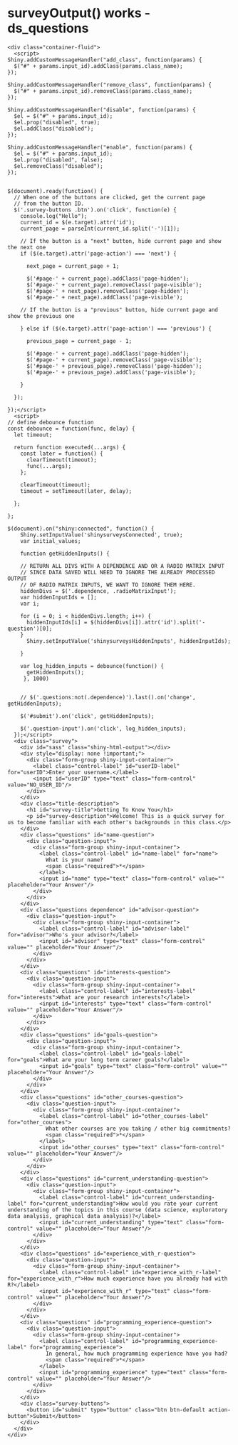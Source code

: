 # surveyOutput() works - ds_questions

    <div class="container-fluid">
      <script>
    Shiny.addCustomMessageHandler("add_class", function(params) {
      $("#" + params.input_id).addClass(params.class_name);
    });
    
    Shiny.addCustomMessageHandler("remove_class", function(params) {
      $("#" + params.input_id).removeClass(params.class_name);
    });
    
    Shiny.addCustomMessageHandler("disable", function(params) {
      $el = $("#" + params.input_id);
      $el.prop("disabled", true);
      $el.addClass("disabled");
    });
    
    Shiny.addCustomMessageHandler("enable", function(params) {
      $el = $("#" + params.input_id);
      $el.prop("disabled", false);
      $el.removeClass("disabled");
    });
    
    
    $(document).ready(function() {
      // When one of the buttons are clicked, get the current page
      // from the button ID.
      $('.survey-buttons .btn').on('click', function(e) {
        console.log("Hello");
        current_id = $(e.target).attr('id');
        current_page = parseInt(current_id.split('-')[1]);
    
        // If the button is a "next" button, hide current page and show the next one
        if ($(e.target).attr('page-action') === 'next') {
    
          next_page = current_page + 1;
    
          $('#page-' + current_page).addClass('page-hidden');
          $('#page-' + current_page).removeClass('page-visible');
          $('#page-' + next_page).removeClass('page-hidden');
          $('#page-' + next_page).addClass('page-visible');
    
        // If the button is a "previous" button, hide current page and show the previous one
    
        } else if ($(e.target).attr('page-action') === 'previous') {
    
          previous_page = current_page - 1;
    
          $('#page-' + current_page).addClass('page-hidden');
          $('#page-' + current_page).removeClass('page-visible');
          $('#page-' + previous_page).removeClass('page-hidden');
          $('#page-' + previous_page).addClass('page-visible');
    
        }
    
      });
    
    });</script>
      <script>
    // define debounce function
    const debounce = function(func, delay) {
      let timeout;
    
      return function executed(...args) {
        const later = function() {
          clearTimeout(timeout);
          func(...args);
        };
    
        clearTimeout(timeout);
        timeout = setTimeout(later, delay);
    
      };
    
    };
    
    $(document).on("shiny:connected", function() {
        Shiny.setInputValue('shinysurveysConnected', true);
        var initial_values;
    
        function getHiddenInputs() {
    
        // RETURN ALL DIVS WITH A DEPENDENCE AND OR A RADIO MATRIX INPUT
        // SINCE DATA SAVED WILL NEED TO IGNORE THE ALREADY PROCESSED OUTPUT
        // OF RADIO MATRIX INPUTS, WE WANT TO IGNORE THEM HERE.
        hiddenDivs = $('.dependence, .radioMatrixInput');
        var hiddenInputIds = [];
        var i;
    
        for (i = 0; i < hiddenDivs.length; i++) {
          hiddenInputIds[i] = $(hiddenDivs[i]).attr('id').split('-question')[0];
        }
          Shiny.setInputValue('shinysurveysHiddenInputs', hiddenInputIds);
    
        }
    
        var log_hidden_inputs = debounce(function() {
          getHiddenInputs();
         }, 1000)
    
    
        // $('.questions:not(.dependence)').last().on('change', getHiddenInputs);
    
        $('#submit').on('click', getHiddenInputs);
    
        $('.question-input').on('click', log_hidden_inputs);
      });</script>
      <div class="survey">
        <div id="sass" class="shiny-html-output"></div>
        <div style="display: none !important;">
          <div class="form-group shiny-input-container">
            <label class="control-label" id="userID-label" for="userID">Enter your username.</label>
            <input id="userID" type="text" class="form-control" value="NO_USER_ID"/>
          </div>
        </div>
        <div class="title-description">
          <h1 id="survey-title">Getting To Know You</h1>
          <p id="survey-description">Welcome! This is a quick survey for us to become familiar with each other's backgrounds in this class.</p>
        </div>
        <div class="questions" id="name-question">
          <div class="question-input">
            <div class="form-group shiny-input-container">
              <label class="control-label" id="name-label" for="name">
                What is your name?
                <span class="required">*</span>
              </label>
              <input id="name" type="text" class="form-control" value="" placeholder="Your Answer"/>
            </div>
          </div>
        </div>
        <div class="questions dependence" id="advisor-question">
          <div class="question-input">
            <div class="form-group shiny-input-container">
              <label class="control-label" id="advisor-label" for="advisor">Who's your advisor?</label>
              <input id="advisor" type="text" class="form-control" value="" placeholder="Your Answer"/>
            </div>
          </div>
        </div>
        <div class="questions" id="interests-question">
          <div class="question-input">
            <div class="form-group shiny-input-container">
              <label class="control-label" id="interests-label" for="interests">What are your research interests?</label>
              <input id="interests" type="text" class="form-control" value="" placeholder="Your Answer"/>
            </div>
          </div>
        </div>
        <div class="questions" id="goals-question">
          <div class="question-input">
            <div class="form-group shiny-input-container">
              <label class="control-label" id="goals-label" for="goals">What are your long term career goals?</label>
              <input id="goals" type="text" class="form-control" value="" placeholder="Your Answer"/>
            </div>
          </div>
        </div>
        <div class="questions" id="other_courses-question">
          <div class="question-input">
            <div class="form-group shiny-input-container">
              <label class="control-label" id="other_courses-label" for="other_courses">
                What other courses are you taking / other big commitments?
                <span class="required">*</span>
              </label>
              <input id="other_courses" type="text" class="form-control" value="" placeholder="Your Answer"/>
            </div>
          </div>
        </div>
        <div class="questions" id="current_understanding-question">
          <div class="question-input">
            <div class="form-group shiny-input-container">
              <label class="control-label" id="current_understanding-label" for="current_understanding">How would you rate your current understanding of the topics in this course (data science, exploratory data analysis, graphical data analysis)?</label>
              <input id="current_understanding" type="text" class="form-control" value="" placeholder="Your Answer"/>
            </div>
          </div>
        </div>
        <div class="questions" id="experience_with_r-question">
          <div class="question-input">
            <div class="form-group shiny-input-container">
              <label class="control-label" id="experience_with_r-label" for="experience_with_r">How much experience have you already had with R?</label>
              <input id="experience_with_r" type="text" class="form-control" value="" placeholder="Your Answer"/>
            </div>
          </div>
        </div>
        <div class="questions" id="programming_experience-question">
          <div class="question-input">
            <div class="form-group shiny-input-container">
              <label class="control-label" id="programming_experience-label" for="programming_experience">
                In general, how much programming experience have you had?
                <span class="required">*</span>
              </label>
              <input id="programming_experience" type="text" class="form-control" value="" placeholder="Your Answer"/>
            </div>
          </div>
        </div>
        <div class="survey-buttons">
          <button id="submit" type="button" class="btn btn-default action-button">Submit</button>
        </div>
      </div>
    </div>

